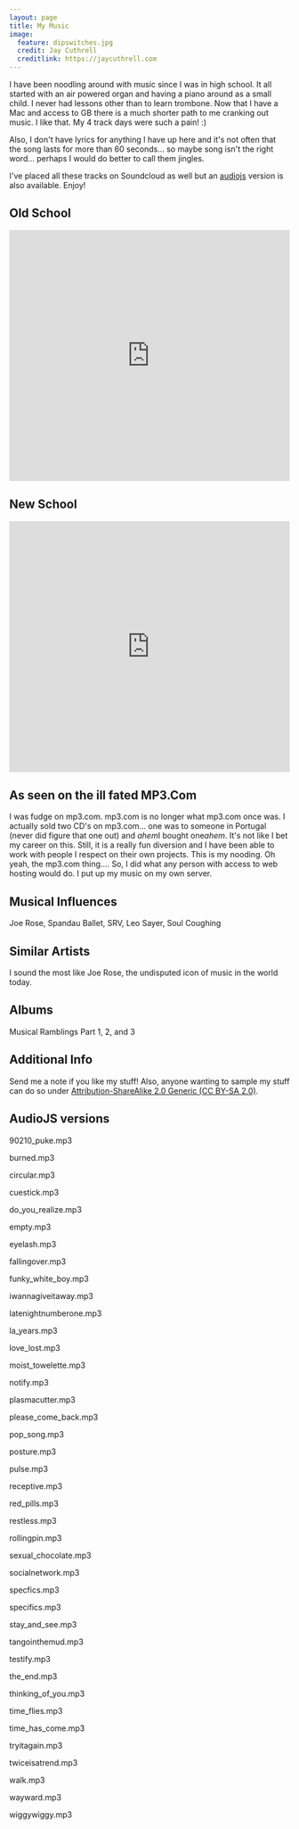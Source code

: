 ```yaml
---
layout: page
title: My Music
image:
  feature: dipswitches.jpg
  credit: Jay Cuthrell
  creditlink: https://jaycuthrell.com
---
```


I have been noodling around with music since I was in high school. It all started with an air powered organ and having a piano around as a small child. I never had lessons other than to learn trombone. Now that I have a Mac and access to GB there is a much shorter path to me cranking out music. I like that. My 4 track days were such a pain! :)

Also, I don't have lyrics for anything I have up here and it's not often that the song lasts for more than 60 seconds... so maybe song isn't the right word... perhaps I would do better to call them jingles.

I've placed all these tracks on Soundcloud as well but an [audiojs][42cf1189] version is also available. Enjoy!

  [42cf1189]: https://github.com/kolber/audiojs "audiojs"

## Old School

<iframe width="100%" height="450" scrolling="no" frameborder="no" src="http://w.soundcloud.com/player/?url=http%3A%2F%2Fapi.soundcloud.com%2Fplaylists%2F1248798&amp;auto_play=false&amp;show_artwork=true&amp;color=ff7700"></iframe>

## New School

<iframe width="100%" height="450" scrolling="no" frameborder="no" src="http://w.soundcloud.com/player/?url=http%3A%2F%2Fapi.soundcloud.com%2Fplaylists%2F1104704&amp;auto_play=false&amp;show_artwork=true&amp;color=ff7700"></iframe>

## As seen on the ill fated MP3.Com

I was fudge on mp3.com. mp3.com is no longer what mp3.com once was. I actually sold two CD's on mp3.com... one was to someone in Portugal (never did figure that one out) and *ahem*I bought one*ahem*. It's not like I bet my career on this. Still, it is a really fun diversion and I have been able to work with people I respect on their own projects. This is my nooding. Oh yeah, the mp3.com thing.... So, I did what any person with access to web hosting would do. I put up my music on my own server.


## Musical Influences

Joe Rose, Spandau Ballet, SRV, Leo Sayer, Soul Coughing

## Similar Artists

I sound the most like Joe Rose, the undisputed icon of music in the world today.

## Albums

Musical Ramblings Part 1, 2, and 3

## Additional Info

Send me a note if you like my stuff! Also, anyone wanting to sample my stuff can do so under [Attribution-ShareAlike 2.0 Generic (CC BY-SA 2.0)](http://creativecommons.org/licenses/by-sa/2.0/).

## AudioJS versions

<script src="audio.min.js"></script>
<script>
   audiojs.events.ready(function() {
     var as = audiojs.createAll();
   });
 </script>


 90210_puke.mp3 <audio src="http://cuthrell.com/mp3/90210_puke.mp3" preload="auto">


 burned.mp3 <audio src="http://cuthrell.com/mp3/burned.mp3" preload="auto">


 circular.mp3 <audio src="http://cuthrell.com/mp3/circular.mp3" preload="auto">


 cuestick.mp3 <audio src="http://cuthrell.com/mp3/cuestick.mp3" preload="auto">


 do_you_realize.mp3 <audio src="http://cuthrell.com/mp3/do_you_realize.mp3" preload="auto">


 empty.mp3 <audio src="http://cuthrell.com/mp3/empty.mp3" preload="auto">


 eyelash.mp3 <audio src="http://cuthrell.com/mp3/eyelash.mp3" preload="auto">


 fallingover.mp3 <audio src="http://cuthrell.com/mp3/fallingover.mp3" preload="auto">


 funky_white_boy.mp3 <audio src="http://cuthrell.com/mp3/funky_white_boy.mp3" preload="auto">


 iwannagiveitaway.mp3 <audio src="http://cuthrell.com/mp3/iwannagiveitaway.mp3" preload="auto">


 latenightnumberone.mp3 <audio src="http://cuthrell.com/mp3/latenightnumberone.mp3" preload="auto">


 la_years.mp3 <audio src="http://cuthrell.com/mp3/la_years.mp3" preload="auto">


 love_lost.mp3 <audio src="http://cuthrell.com/mp3/love_lost.mp3" preload="auto">


 moist_towelette.mp3 <audio src="http://cuthrell.com/mp3/moist_towelette.mp3" preload="auto">


 notify.mp3 <audio src="http://cuthrell.com/mp3/notify.mp3" preload="auto">


 plasmacutter.mp3 <audio src="http://cuthrell.com/mp3/plasmacutter.mp3" preload="auto">


 please_come_back.mp3 <audio src="http://cuthrell.com/mp3/please_come_back.mp3" preload="auto">


 pop_song.mp3 <audio src="http://cuthrell.com/mp3/pop_song.mp3" preload="auto">


 posture.mp3 <audio src="http://cuthrell.com/mp3/posture.mp3" preload="auto">


 pulse.mp3 <audio src="http://cuthrell.com/mp3/pulse.mp3" preload="auto">


 receptive.mp3 <audio src="http://cuthrell.com/mp3/receptive.mp3" preload="auto">


 red_pills.mp3 <audio src="http://cuthrell.com/mp3/red_pills.mp3" preload="auto">


 restless.mp3 <audio src="http://cuthrell.com/mp3/restless.mp3" preload="auto">


 rollingpin.mp3 <audio src="http://cuthrell.com/mp3/rollingpin.mp3" preload="auto">


 sexual_chocolate.mp3 <audio src="http://cuthrell.com/mp3/sexual_chocolate.mp3" preload="auto">


 socialnetwork.mp3 <audio src="http://cuthrell.com/mp3/socialnetwork.mp3" preload="auto">


 specfics.mp3 <audio src="http://cuthrell.com/mp3/specfics.mp3" preload="auto">


 specifics.mp3 <audio src="http://cuthrell.com/mp3/specifics.mp3" preload="auto">


 stay_and_see.mp3 <audio src="http://cuthrell.com/mp3/stay_and_see.mp3" preload="auto">


 tangointhemud.mp3 <audio src="http://cuthrell.com/mp3/tangointhemud.mp3" preload="auto">


 testify.mp3 <audio src="http://cuthrell.com/mp3/testify.mp3" preload="auto">


 the_end.mp3 <audio src="http://cuthrell.com/mp3/the_end.mp3" preload="auto">


 thinking_of_you.mp3 <audio src="http://cuthrell.com/mp3/thinking_of_you.mp3" preload="auto">


 time_flies.mp3 <audio src="http://cuthrell.com/mp3/time_flies.mp3" preload="auto">


 time_has_come.mp3 <audio src="http://cuthrell.com/mp3/time_has_come.mp3" preload="auto">


 tryitagain.mp3 <audio src="http://cuthrell.com/mp3/tryitagain.mp3" preload="auto">


 twiceisatrend.mp3 <audio src="http://cuthrell.com/mp3/twiceisatrend.mp3" preload="auto">


 walk.mp3 <audio src="http://cuthrell.com/mp3/walk.mp3" preload="auto">


 wayward.mp3 <audio src="http://cuthrell.com/mp3/wayward.mp3" preload="auto">


 wiggywiggy.mp3 <audio src="http://cuthrell.com/mp3/wiggywiggy.mp3" preload="auto">
